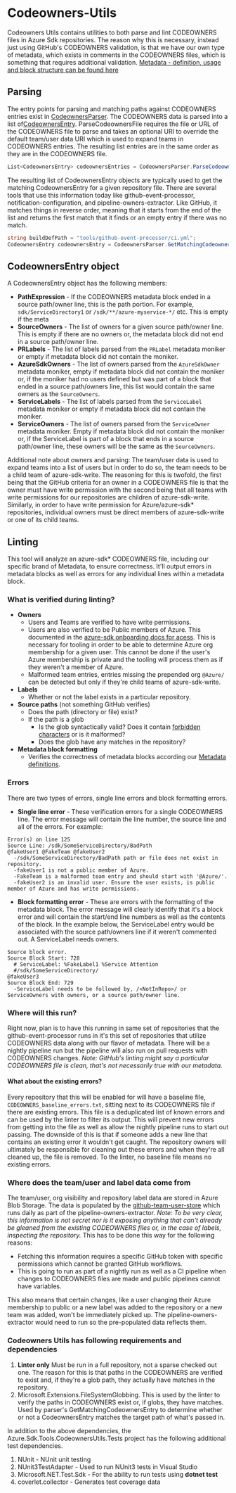 
# Codeowners-Utils

Codeowners Utils contains utilities to both parse and lint CODEOWNERS files in Azure Sdk repositories. The reason why this is necessary, instead just using GitHub's CODEOWNERS validation, is that we have our own type of metadata, which exists in comments in the CODEOWNERS files, which is something that requires additional validation. [Metadata - definition, usage and block structure can be found here](./METADATA.md)

## Parsing

The entry points for parsing and matching paths against CODEOWNERS entries exist in [CodeownersParser](./Azure.Sdk.Tools.CodeownersUtils/Parsing/CodeownersParser.cs). The CODEOWNERS data is parsed into a list of[CodeownersEntry](./Azure.Sdk.Tools.CodeownersUtils/Parsing/CodeownersEntry.cs). ParseCodeownersFile requires the file or URL of the CODEOWNERS file to parse and takes an optional URI to override the default team/user data URI which is used to expand teams in CODEOWNERS entries. The resulting list entries are in the same order as they are in the CODEOWNERS file.

 ```csharp
 List<CodeownersEntry> codeownersEntries = CodeownersParser.ParseCodeownersFile(codeownersUrl, [teamStorageURI]);
 ```

The resulting list of CodeownersEntry objects are typically used to get the matching CodeownersEntry for a given repository file. There are several tools that use this information today like github-event-processor, notification-configuration, and pipeline-owners-extractor. Like GitHub, it matches things in reverse order, meaning that it starts from the end of the list and returns the first match that it finds or an empty entry if there was no match.

```csharp
string buildDefPath = "tools/github-event-processor/ci.yml";
CodeownersEntry codeownersEntry = CodeownersParser.GetMatchingCodeownersEntry(buildDefPath, codeownersEntries);
```

## CodeownersEntry object

A CodeownersEntry object has the following members:

- **PathExpression** - If the CODEOWNERS metadata block ended in a source path/owner line, this is the path portion. For example, `sdk/ServiceDirectory1` or `/sdk/**/azure-myservice-*/` etc. This is empty if the meta
- **SourceOwners** - The list of owners for a given source path/owner line. This is empty if there are no owners or, the metadata block did not end in a source path/owner line.
- **PRLabels** - The list of labels parsed from the `PRLabel` metadata moniker or empty if metadata block did not contain the moniker.
- **AzureSdkOwners** - The list of owners parsed from the `AzureSdkOwner` metadata moniker, empty if metadata block did not contain the moniker or, if the moniker had no users defined but was part of a block that ended in a source path/owners line, this list would contain the same owners as the `SourceOwners`.
- **ServiceLabels** - The list of labels parsed from the `ServiceLabel` metadata moniker or empty if metadata block did not contain the moniker.
- **ServiceOwners** - The list of owners parsed from the `ServiceOwner` metadata moniker. Empty if metadata block did not contain the moniker or, if the ServiceLabel is part of a block that ends in a source path/owner line, these owners will be the same as the `SourceOwners`.

Additional note about owners and parsing: The team/user data is used to expand teams into a list of users but in order to do so, the team needs to be a child team of azure-sdk-write. The reasoning for this is twofold, the first being that the GitHub criteria for an owner in a CODEOWNERS file is that the owner must have write permission with the second being that all teams with write permissions for our repositories are children of azure-sdk-write. Similarly, in order to have write permission for Azure/azure-sdk* repositories, individual owners must be direct members of azure-sdk-write or one of its child teams.

## Linting

This tool will analyze an azure-sdk* CODEOWNERS file, including our specific brand of Metadata, to ensure correctness. It'll output errors in metadata blocks as well as errors for any individual lines within a metadata block.

### What is verified during linting?

- **Owners**
  - Users and Teams are verified to have write permissions.
  - Users are also verified to be Public members of Azure. This documented in the [azure-sdk onboarding docs for acess](https://eng.ms/docs/products/azure-developer-experience/onboard/access). This is necessary for tooling in order to be able to determine Azure org membership for a given user. This cannot be done if the user's Azure membership is private and the tooling will process them as if they weren't a member of Azure.
  - Malformed team entries, entries missing the prepended org `@Azure/` can be detected but only if they're child teams of azure-sdk-write.
- **Labels**
  - Whether or not the label exists in a particular repository.
- **Source paths** (not something GitHub verifies)
  - Does the path (directory or file) exist?
  - If the path is a glob
    - Is the glob syntactically valid? Does it contain [forbidden characters](https://docs.github.com/en/repositories/managing-your-repositorys-settings-and-features/customizing-your-repository/about-code-owners#codeowners-syntax) or is it malformed?
    - Does the glob have any matches in the repository?
- **Metadata block formatting**
  - Verifies the correctness of metadata blocks according our [Metadata definitions](./METADATA.md).

### Errors

There are two types of errors, single line errors and block formatting errors.

- **Single line error** - These verification errors for a single CODEOWNERS line. The error message will contain the line number, the source line and all of the errors. For example:

```text
Error(s) on line 125
Source Line: /sdk/SomeServiceDirectory/BadPath                        @fakeUser1 @FakeTeam @fakeUser2
  -/sdk/SomeServiceDirectory/BadPath path or file does not exist in repository.
  -fakeUser1 is not a public member of Azure.
  -FakeTeam is a malformed team entry and should start with '@Azure/'.
  -fakeUser2 is an invalid user. Ensure the user exists, is public member of Azure and has write permissions.
```

- **Block formatting error** - These are errors with the formatting of the metadata block. The error message will clearly identify that it's a block error and will contain the start/end line numbers as well as the contents of the block. In the example below, the ServiceLabel entry would be associated with the source path/owners line if it weren't commented out. A ServiceLabel needs owners.

```text
Source block error.
Source Block Start: 728
  # ServiceLabel: %FakeLabel1 %Service Attention
  #/sdk/SomeServiceDirectory/                                              @fakeUser3
Source Block End: 729
  -ServiceLabel needs to be followed by, /<NotInRepo>/ or ServiceOwners with owners, or a source path/owner line.
```

### Where will this run?

Right now, plan is to have this running in same set of repositories that the github-event-processor runs in it's this set of repositories that utilize CODEOWNERS data along with our flavor of metadata. There will be a nightly pipeline run but the pipeline will also run on pull requests with CODEOWNERS changes. _Note: GitHub's linting might say a particular CODEOWNERS file is clean, that's not necessarily true with our metadata._

#### What about the existing errors?

Every repository that this will be enabled for will have a baseline file, `CODEOWNERS_baseline_errors.txt`, sitting next to its CODEOWNERS file if there are existing errors. This file is a deduplicated list of known errors and can be used by the linter to filter its output. This will prevent new errors from getting into the file as well as allow the nightly pipeline runs to start out passing. The downside of this is that if someone adds a new line that contains an existing error it wouldn't get caught. The repository owners will ultimately be responsible for cleaning out these errors and when they're all cleaned up, the file is removed. To the linter, no baseline file means no existing errors.

### Where does the team/user and label data come from

The team/user, org visibility and repository label data are stored in Azure Blob Storage. The data is populated by the [github-team-user-store](https://github.com/Azure/azure-sdk-tools/tree/main/tools/github-team-user-store) which runs daily as part of the pipeline-owners-extractor. _Note: To be very clear, this information is not secret nor is it exposing anything that can't already be gleaned from the existing CODEOWNERS files or, in the case of labels, inspecting the repository._ This has to be done this way for the following reasons:

- Fetching this information requires a specific GitHub token with specific permissions which cannot be granted GitHub workflows.
- This is going to run as part of a nightly run as well as a CI pipeline when changes to CODEOWNERS files are made and public pipelines cannot have variables.

This also means that certain changes, like a user changing their Azure membership to public or a new label was added to the repository or a new team was added, won't be immediately picked up. The pipeline-owners-extractor would need to run so the pre-populated data reflects them.

### Codeowners Utils has following requirements and dependencies

1. **Linter only** Must be run in a full repository, not a sparse checked out one. The reason for this is that paths in the CODEOWNERS are verified to exist and, if they're a glob path, they actually have matches in the repository.
2. Microsoft.Extensions.FileSystemGlobbing. This is used by the linter to verify the paths in CODEOWNERS exist or, if globs, they have matches. Used by parser's GetMatchingCodeownersEntry to determine whether or not a CodeownersEntry matches the target path of what's passed in.

In addition to the above dependencies, the Azure.Sdk.Tools.CodeownersUtils.Tests project has the following additional test dependencies.

1. NUnit - NUnit unit testing
2. NUnit3TestAdapter - Used to run NUnit3 tests in Visual Studio
3. Microsoft.NET.Test.Sdk - For the ability to run tests using **dotnet test**
4. coverlet.collector - Generates test coverage data
